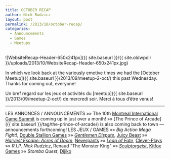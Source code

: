 ```yaml
---
title: OCTOBER RECAP
author: Nick Rudzicz
layout: post
permalink: /2013/10/october-recap/
categories:
  - Announcements
  - Games
  - Meetups
---
```

![WebsiteRecap-Header-650x241px]({{ site.baseurl }}/{{ site.oldwpdir }}/uploads/2013/10/WebsiteRecap-Header-650x241px.jpg)



In which we look back at the variously emotive times we had the [October Meetup]({{ site.baseurl }}/2013/09/meetup-2-oct/) this past Wednesday.
Thanks for coming out, everyone!



Un bref regard sur les jeux et activit&eacute;s du [meetup]({{ site.baseurl }}/2013/09/meetup-2-oct/) de mercredi soir.
Merci &agrave; tous d&#8217;&ecirc;tre venus!


---
LES ANNONCES / ANNOUNCEMENTS
 &raquo;&raquo; The 10th [Montreal International Game Summit](http://mtldgtl.com/en/migs/) is coming up in just over a month!
 &raquo;&raquo; [The Prince of Arcade]({{ site.baseurl }}/tag/the-prince-of-arcade/) is also coming back to town &#8212; announcements forthcoming!
LES JEUX / GAMES
 &raquo;&raquo; *Big Action Mega Fight!*, [Double Stallion Games](http://doublestalliongames.com/)
 &raquo;&raquo; *[Gentlemen Dispute](https://www.youtube.com/watch?v=l5Ucn52O8AY)*, [Juicy Beast](http://juicybeast.com)
 &raquo;&raquo; *[Harvest Escape: Acres of Doom](http://www.escapistmagazine.com/content/indie-speed-run/?game=474)*, [Neverpants](https://twitter.com/Neverpants)
 &raquo;&raquo; *[Leap of Fate](http://clever-plays.azurewebsites.net/jeux.html)*, [Clever-Plays](http://www.clever-plays.com/)
 &raquo;&raquo; *R.I.P. Nick Rudzicz</a>*, Renaud &#8220;The Monster King&#8221;
 &raquo;&raquo; *[Sculptorgeist](http://www.escapistmagazine.com/content/indie-speed-run/?game=593)*, [Kitfox Games](http://www.kitfoxgames.com/)
 &raquo;&raquo; *Stomba Quest*, [Dijiko](http://www.dijiko.com)
 
